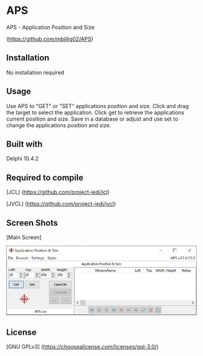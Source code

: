 # APS

APS - Application Position and Size

(https://github.com/mbillig02/APS)

## Installation

No installation required

## Usage

Use APS to "GET" or "SET" applications position and size. Click and drag the target to select the application. Click get to retrieve the applications current position and size. Save in a database or adjust and use set to change the applications position and size.

## Built with

Delphi 10.4.2

## Required to compile

[JCL] (https://github.com/project-jedi/jcl)

[JVCL] (https://github.com/project-jedi/jvcl)

## Screen Shots

[Main Screen]
<p align="center">
  <img src="https://github.com/mbillig02/APS/blob/master/ScreenShots/MainScreen.PNG">
</p>

## License

[GNU GPLv3] (https://choosealicense.com/licenses/gpl-3.0/)

